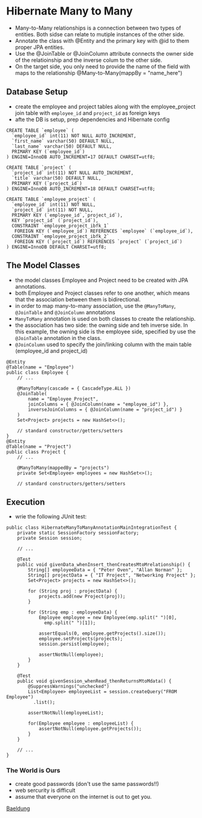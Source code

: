 # Hibernate Many to Many

- Many-to-Many relationships is a connection between two types of entities. Both sidse can relate to mutiple instances of the other side.
- Annotate the class with @Entity and the primary key with @id to them proper JPA entities.
- Use the @JoinTable or @JoinColumn attribute connects the owner side of the relatioinship and the inverse colum to the other side.
- On the target side, you only need to provide the name of the field with maps to the relationship @Many-to-Many(mappBy = "name_here")

## Database Setup

- create the employee and project tables along with the employee_project join table with `employee_id` and `project_id` as foreign keys
- afte the DB is setup, prep dependencies and Hibernate config

```
CREATE TABLE `employee` (
  `employee_id` int(11) NOT NULL AUTO_INCREMENT,
  `first_name` varchar(50) DEFAULT NULL,
  `last_name` varchar(50) DEFAULT NULL,
  PRIMARY KEY (`employee_id`)
) ENGINE=InnoDB AUTO_INCREMENT=17 DEFAULT CHARSET=utf8;

CREATE TABLE `project` (
  `project_id` int(11) NOT NULL AUTO_INCREMENT,
  `title` varchar(50) DEFAULT NULL,
  PRIMARY KEY (`project_id`)
) ENGINE=InnoDB AUTO_INCREMENT=18 DEFAULT CHARSET=utf8;

CREATE TABLE `employee_project` (
  `employee_id` int(11) NOT NULL,
  `project_id` int(11) NOT NULL,
  PRIMARY KEY (`employee_id`,`project_id`),
  KEY `project_id` (`project_id`),
  CONSTRAINT `employee_project_ibfk_1` 
   FOREIGN KEY (`employee_id`) REFERENCES `employee` (`employee_id`),
  CONSTRAINT `employee_project_ibfk_2` 
   FOREIGN KEY (`project_id`) REFERENCES `project` (`project_id`)
) ENGINE=InnoDB DEFAULT CHARSET=utf8;
```

## The Model Classes

- the model classes Employee and Project need to be created with JPA annotations.
- both Employee and Project classes refer to one another, which means that the association between them is bidirectional.
- in order to map many-to-many association, use the `@ManyToMany`, `@JoinTable` and `@JoinColumn` annotations
- `ManyToMany` annotation is used on both classes to create the relationship.
- the association has two side: the owning side and teh inverse side. In this example, the owning side is the employee side, specified by use the `@JoinTable` annotation in the class.
- `@JoinColumn` used to specify the join/linking column with the main table (employee_id and project_id)

```
@Entity
@Table(name = "Employee")
public class Employee { 
    // ...
 
    @ManyToMany(cascade = { CascadeType.ALL })
    @JoinTable(
        name = "Employee_Project", 
        joinColumns = { @JoinColumn(name = "employee_id") }, 
        inverseJoinColumns = { @JoinColumn(name = "project_id") }
    )
    Set<Project> projects = new HashSet<>();
   
    // standard constructor/getters/setters
}
@Entity
@Table(name = "Project")
public class Project {    
    // ...  
 
    @ManyToMany(mappedBy = "projects")
    private Set<Employee> employees = new HashSet<>();
    
    // standard constructors/getters/setters   
```

## Execution

- wrie the following JUnit test:

```
public class HibernateManyToManyAnnotationMainIntegrationTest {
    private static SessionFactory sessionFactory;
    private Session session;

    // ...

    @Test
    public void givenData_whenInsert_thenCreatesMtoMrelationship() {
        String[] employeeData = { "Peter Oven", "Allan Norman" };
        String[] projectData = { "IT Project", "Networking Project" };
        Set<Project> projects = new HashSet<>();

        for (String proj : projectData) {
            projects.add(new Project(proj));
        }

        for (String emp : employeeData) {
            Employee employee = new Employee(emp.split(" ")[0], 
              emp.split(" ")[1]);
 
            assertEquals(0, employee.getProjects().size());
            employee.setProjects(projects);
            session.persist(employee);
 
            assertNotNull(employee);
        }
    }

    @Test
    public void givenSession_whenRead_thenReturnsMtoMdata() {
        @SuppressWarnings("unchecked")
        List<Employee> employeeList = session.createQuery("FROM Employee")
          .list();
 
        assertNotNull(employeeList);
 
        for(Employee employee : employeeList) {
            assertNotNull(employee.getProjects());
        }
    }

    // ...
}
```

### The World is Ours

- create good passwords (don't use the same passwords!!)
- web sercurity is difficult
- assume that everyone on the internet is out to get you.

[Baeldung](https://www.baeldung.com/hibernate-many-to-many) 
